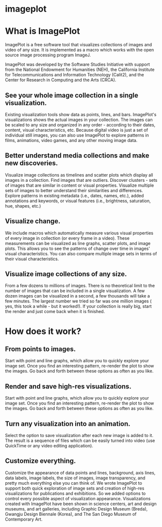 imageplot
=========
<h1>What is ImagePlot</h1>
<p>
ImagePlot is a free software tool that visualizes collections of images and video of any size. It is implemented as a macro which works with the open source image processing program ImageJ.
</p>
<p>
ImagePlot was developed by the Software Studies Initiative with support from the National Endowment for Humanities (NEH), the California Institute for Telecommunications and Information Technology (Calit2), and the Center for Research in Computing and the Arts (CRCA).
</p>
<h2>See your whole image collection in a single visualization.</h2>
<p>
Existing visualization tools show data as points, lines, and bars. ImagePlot's visualizations shows the actual images in your collection. The images can be scaled to any size and organized in any order - according to their dates, content, visual characteristics, etc. Because digital video is just a set of individual still images, you can also use ImagePlot to explore patterns in films, animations, video games, and any other moving image data.
</p>
<h2>Better understand media collections and make new discoveries.</h2>
<p>
Visualize image collections as timelines and scatter plots which display all images in a collection. Find images that are outliers. Discover clusters - sets of images that are similar in content or visual properties. Visualize multiple sets of images to better understand their similarities and differences. Explore patterns in existing metadata (i.e., dates, names, etc.), added annotations and keywords, or visual features (i.e., brightness, saturation, hue, shapes, etc.)
</p>
<h2>Visualize change.</h2>
<p>
We include macros which automatically measure various visual properties of every image in collection (or every frame in a video). These measurements can be visualized as line graphs, scatter plots, and image plots. This allows you to see the patterns of change over time in images' visual characteristics. You can also compare multiple image sets in terms of their visual characteristics.
</p>
<h2>Visualize image collections of any size.</h2>
<p>
From a few dozens to millions of images. There is no theoretical limit to the number of images that can be included in a single visualization. A few dozen images can be visualized in a second, a few thousands will take a few minutes. The largest number we tried so far was one million images ( yes, this took a while - but it worked!). If your collection is really big, start the render and just come back when it is finished.
</p>
<h1>How does it work?</h1>
<h2>From points to images.</h2>
<p>
Start with point and line graphs, which allow you to quickly explore your image set. Once you find an interesting pattern, re-render the plot to show the images. Go back and forth between these options as often as you like.
</p>
<h2>Render and save high-res visualizations.</h2>
<p>
Start with point and line graphs, which allow you to quickly explore your image set. Once you find an interesting pattern, re-render the plot to show the images. Go back and forth between these options as often as you like.
</p>
<h2>Turn any visualization into an animation.</h2>
<p>
Select the option to save visualization after each new image is added to it. The result is a sequence of files which can be easily turned into video (use QuickTime or any video editing application).
</p>
<h2>Customize everything.</h2>
<p>
Customize the appearance of data points and lines, background, axis lines, data labels, image labels, the size of images, image transparency, and pretty much everything else you can think of. We wrote ImagePlot to support both quick exploration of image sets and creation of high-res visualizations for publications and exhibitions. So we added options to control every possible aspect of visualization appearance. Visualizations created with ImagePlot have been shown in science centers, art and design museums, and art galleries, including Graphic Design Museum (Breda), Gwangju Design Biennale (Korea), and The San Diego Museum of Contemporary Art.
</p>
